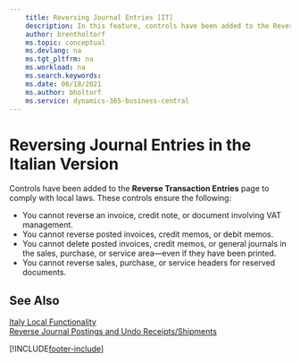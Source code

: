 ```yaml
---
    title: Reversing Journal Entries [IT]
    description: In this feature, controls have been added to the Reverse Transaction Entries page to comply with local laws.
    author: brentholtorf
    ms.topic: conceptual
    ms.devlang: na
    ms.tgt_pltfrm: na
    ms.workload: na
    ms.search.keywords:
    ms.date: 06/18/2021
    ms.author: bholtorf
    ms.service: dynamics-365-business-central
---
```

# Reversing Journal Entries in the Italian Version
Controls have been added to the **Reverse Transaction Entries** page to comply with local laws. These controls ensure the following:  

- You cannot reverse an invoice, credit note, or document involving VAT management.  
- You cannot reverse posted invoices, credit memos, or debit memos.  
- You cannot delete posted invoices, credit memos, or general journals in the sales, purchase, or service area—even if they have been printed.  
- You cannot reverse sales, purchase, or service headers for reserved documents.  

## See Also  
  [Italy Local Functionality](italy-local-functionality.md)  
  [Reverse Journal Postings and Undo Receipts/Shipments](../../finance-how-reverse-journal-posting.md)


[!INCLUDE[footer-include](../../includes/footer-banner.md)]